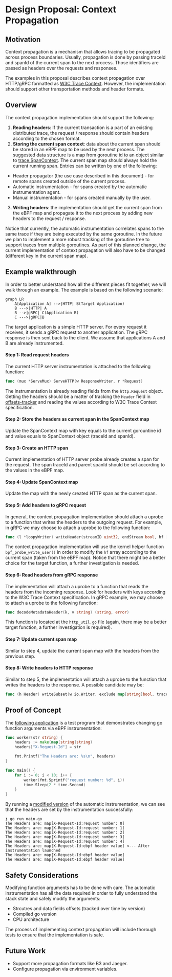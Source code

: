 # Design Proposal: Context Propagation

## Motivation

Context propagation is a mechanism that allows tracing to be propagated across process boundaries. Usually, propagation is done by passing traceId and spanId of the current span to the next process. Those identifiers are passed as headers over the requests and responses.

The examples in this proposal describes context propagation over HTTP/gRPC formatted as [W3C Trace Context](https://www.w3.org/TR/trace-context/). However, the implementation should support other transportation methods and header formats.

## Overview

The context propagation implementation should support the following:

1. **Reading headers**: If the current transaction is a part of an existing distributed trace, the request / response should contain headers according to the chosen format.
2. **Storing the current span context**: data about the current span should be stored in an eBPF map to be used by the next process. The suggested data structure is a map from goroutine id to an object similar to [trace.SpanContext](https://pkg.go.dev/go.opentelemetry.io/otel/trace#SpanContext). The current span map should always hold the current running span. Entries can be written by one of the following:

- Header propagator (the use case described in this document) - for remote spans created outside of the current process.
- Automatic instrumentation - for spans created by the automatic instrumentation agent.
- Manual instrumentation - for spans created manually by the user.

3. **Writing headers**: the implementation should get the current span from the eBPF map and propagate it to the next process by adding new headers to the request / response.

Notice that currently, the automatic instrumentation correlates spans to the same trace if they are being executed by the same goroutine. In the future we plan to implement a more robust tracking of the goroutine tree to support traces from multiple goroutines. As part of this planned change, the current implementation of context propagation will also have to be changed (different key in the current span map).

## Example walkthrough

In order to better understand how all the different pieces fit together, we will walk through an example. The example is based on the following scenario:

```mermaid
graph LR
    A[Application A] -->|HTTP| B(Target Application)
    B --->|HTTP| A
    B -->|gRPC| C(Application B)
    C --->|gRPC|B
```

The target application is a simple HTTP server. For every request it receives, it sends a gRPC request to another application. The gRPC response is then sent back to the client. We assume that applications A and B are already instrumented.

#### Step 1: Read request headers

The current HTTP server instrumentation is attached to the following function:

```go
func (mux *ServeMux) ServeHTTP(w ResponseWriter, r *Request)
```

The instrumentation is already reading fields from the `http.Request` object. Getting the headers should be a matter of tracking the `Header` field in [offsets-tracker](https://github.com/keyval-dev/offsets-tracker) and reading the values according to W3C Trace Context specification.

#### Step 2: Store the headers as current span in the SpanContext map

Update the SpanContext map with key equals to the current gorountine id and value equals to SpanContext object (traceId and spanId).

#### Step 3: Create an HTTP span

Current implementation of HTTP server probe already creates a span for the request. The span traceId and parent spanId should be set according to the values in the eBPF map.

#### Step 4: Update SpanContext map

Update the map with the newly created HTTP span as the current span.

#### Step 5: Add headers to gRPC request

In general, the context propagation implementation should attach a uprobe to a function that writes the headers to the outgoing request.
For example, in gRPC we may choose to attach a uprobe to the following function:

```go
func (l *loopyWriter) writeHeader(streamID uint32, endStream bool, hf []hpack.HeaderField, onWrite func()) error
```

The context propagation implementation will use the kernel helper function `bpf_probe_write_user()` in order to modify the `hf` array according to the current span (taken from the eBPF map). Notice that there might be a better choice for the target function, a further investigation is needed.

#### Step 6: Read headers from gRPC response

The implementation will attach a uprobe to a function that reads the headers from the incoming response. Look for headers with keys according to the W3C Trace Context specification. In gRPC example, we may choose to attach a uprobe to the following function:

```go
func decodeMetadataHeader(k, v string) (string, error)
```

This function is located at the `http_util.go` file (again, there may be a better target function, a further investigation is required).

#### Step 7: Update current span map

Similar to step 4, update the current span map with the headers from the previous step.

#### Step 8: Write headers to HTTP response

Similar to step 5, the implementation will attach a uprobe to the function that writes the headers to the response.
A possible candidate may be:

```go
func (h Header) writeSubset(w io.Writer, exclude map[string]bool, trace *httptrace.ClientTrace) error
```

## Proof of Concept

The [following application](https://github.com/edeNFed/ebpf-write-poc) is a test program that demonstrates changing go function arguments via eBPF instrumentation:

```go
func worker(str string) {
	headers := make(map[string]string)
	headers["X-Request-Id"] = str

	fmt.Printf("The Headers are: %s\n", headers)
}

func main() {
	for i := 0; i < 10; i++ {
		worker(fmt.Sprintf("request number: %d", i))
		time.Sleep(2 * time.Second)
	}
}
```

By running a [modified version](https://github.com/edeNFed/opentelemetry-go-instrumentation/tree/ebpf-write-poc) of the automatic instrumentation, we can see that the headers are set by the instrumentation successfully:

```
❯ go run main.go
The Headers are: map[X-Request-Id:request number: 0]
The Headers are: map[X-Request-Id:request number: 1]
The Headers are: map[X-Request-Id:request number: 2]
The Headers are: map[X-Request-Id:request number: 3]
The Headers are: map[X-Request-Id:request number: 4]
The Headers are: map[X-Request-Id:ebpf header value] <--- After instrumentation launched
The Headers are: map[X-Request-Id:ebpf header value]
The Headers are: map[X-Request-Id:ebpf header value]
```

## Safety Considerations

Modifying function arguments has to be done with care. The automatic instrumentation has all the data required in order to fully understand the stack state and safely modify the arguments:

- Strcutres and data fields offsets (tracked over time by version)
- Compiled go version
- CPU architecture

The process of implementing context propagation will include thorough tests to ensure that the implementation is safe.

## Future Work

- Support more propagation formats like B3 and Jaeger.
- Configure propagation via environment variables.

